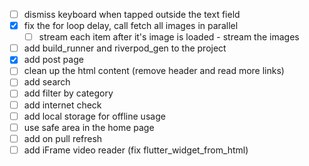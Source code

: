 - [ ] dismiss keyboard when tapped outside the text field
- [x] fix the for loop delay, call fetch all images in parallel
  - [ ] stream each item after it's image is loaded - stream the images
- [ ] add build_runner and riverpod_gen to the project
- [x] add post page
- [ ] clean up the html content (remove header and read more links)
- [ ] add search
- [ ] add filter by category
- [ ] add internet check
- [ ] add local storage for offline usage
- [ ] use safe area in the home page
- [ ] add on pull refresh
- [ ] add iFrame video reader (fix flutter_widget_from_html)
